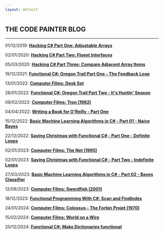 ```yaml
---
layout: default
---
```


<div class="pagepanel down_arrow white">
  <div class="center">
		<h2>THE CODE PAINTER BLOG</h2>
		<hr/>
		<p>01/12/2019: <strong><a href="https://www.thecodepainter.co.uk/blog/2019113/hackingcsharp_arrayadjust">Hacking C# Part One: Adjustable Arrays</a></strong></p>
		<p>02/01/2020: <strong><a href="http://www.thecodepainter.co.uk/blog/20191231/hackingcshap_fluentinterfaces">Hacking C# Part Two: Fluent Interfaces</a></strong></p>
		<p>05/03/2020: <strong><a href="https://www.thecodepainter.co.uk/blog/20200304/hackingcshap_consecutiveelements">Hacking C# Part Three: Compare Adjacent Array Items</a></strong></p>
		<p>19/12/2021: <strong><a href="https://www.thecodepainter.co.uk/blog/20211219/oregontrail_1">Functional C#: Oregon Trail Part One - The Feedback Loop</a></strong></p>
		<p>13/01/2022: <strong><a href="https://www.thecodepainter.co.uk/blog/20220113/deskset">Computer Films: Desk Set</a></strong></p>
		<p>26/01/2022: <strong><a href="https://www.thecodepainter.co.uk/blog/20220128/oregontrail_2">Functional C#: Oregon Trail Part Two - It's Huntin' Season</a></strong></p>
	  	<p>09/02/2022: <strong><a href="https://www.thecodepainter.co.uk/blog/20220208/tron">Computer Films: Tron (1982)</a></strong></p>
	  	<p>04/04/2022: <strong><a href="https://www.thecodepainter.co.uk/blog/20220503/writeabook01">Writing a Book for O'Reilly - Part One</a></strong></p>
	  	<p>15/12/2022: <strong><a href="https://www.thecodepainter.co.uk/blog/20221215/machinelearning-01-naivebayes">Basic Machine Learning Algorithms in C# - Part 01 - Naive Bayes</a></strong></p>
	  	<p>22/12/2022: <strong><a href="https://www.thecodepainter.co.uk/blog/20221206/savechristmas">Saving Christmas with Functional C# - Part One - Definite Loops</a></strong></p>
		<p>02/01/2023: <strong><a href="https://www.thecodepainter.co.uk/blog/20230102/computerfilms-thenet">Computer Films: The Net (1995)</a></strong></p>
		<p>02/01/2023: <strong><a href="https://www.thecodepainter.co.uk/blog/20230120/savingchristmas02">Saving Christmas with Functional C# - Part Two - Indefinite Loops</a></strong></p>
		<p>27/03/2023: <strong><a href="https://www.thecodepainter.co.uk/blog/20230322/machinelearning-02-bayesclassifier">Basic Machine Learning Algorithms in C# - Part 02 - Bayes Classifier</a></strong></p>
		<p>12/09/2023: <strong><a href="https://www.thecodepainter.co.uk/blog/20230912/computerfilms-swordfish">Computer Films: Swordfish (2001)</a></strong></p>
		<p>18/12/2023: <strong><a href="https://www.thecodepainter.co.uk/blog/20231216/scanandindexof">Functional Programming With C#: Scan and FindIndex</a></strong></p>
		<p>24/01/2024: <strong><a href="https://www.thecodepainter.co.uk/blog/20231010/computerfilms_colossustheforbinproject">Computer Films: Colossus - The Forbin Projet (1970)</a></strong></p>
	  	<p>15/02/2024: <strong><a href="https://www.thecodepainter.co.uk/blog/20240124/computerfilms_worldonawire">Computer Films: World on a Wire</a></strong></p>
	  	<p>20/12/2024: <strong><a href="https://www.thecodepainter.co.uk/blog/20241219/makedictionarysfunctional">Functional C#: Make Dictionaries functional</a></strong></p>
	</div>
</div>
